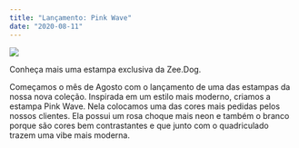 ```yaml
---
title: "Lançamento: Pink Wave"
date: "2020-08-11"
---
```


![](https://d1i66q5sf0j0rj.cloudfront.net/wp-content/uploads/2020/08/11134853/capa_blog_pinkwave.jpg)

Conheça mais uma estampa exclusiva da Zee.Dog.

Começamos o mês de Agosto com o lançamento de uma das estampas da nossa nova coleção. Inspirada em um estilo mais moderno, criamos a estampa Pink Wave. Nela colocamos uma das cores mais pedidas pelos nossos clientes. Ela possui um rosa choque mais neon e também o branco porque são cores bem contrastantes e que junto com o quadriculado trazem uma vibe mais moderna.
